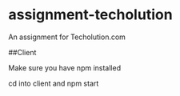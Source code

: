 # assignment-techolution
An assignment for Techolution.com

##Client

Make sure you have npm installed

cd into client and npm start

